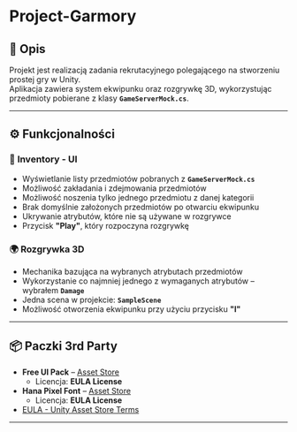 # **Project-Garmory**

## 📝 Opis  
Projekt jest realizacją zadania rekrutacyjnego polegającego na stworzeniu prostej gry w Unity.  
Aplikacja zawiera system ekwipunku oraz rozgrywkę 3D, wykorzystując przedmioty pobierane z klasy **`GameServerMock.cs`**.  

---

## ⚙️ Funkcjonalności  

### 🎒 **Inventory - UI**  
- Wyświetlanie listy przedmiotów pobranych z **`GameServerMock.cs`**  
- Możliwość zakładania i zdejmowania przedmiotów  
- Możliwość noszenia tylko jednego przedmiotu z danej kategorii  
- Brak domyślnie założonych przedmiotów po otwarciu ekwipunku  
- Ukrywanie atrybutów, które nie są używane w rozgrywce  
- Przycisk **"Play"**, który rozpoczyna rozgrywkę  

### 🌍 **Rozgrywka 3D**  
- Mechanika bazująca na wybranych atrybutach przedmiotów  
- Wykorzystanie co najmniej jednego z wymaganych atrybutów – wybrałem **`Damage`**  
- Jedna scena w projekcie: **`SampleScene`**  
- Możliwość otworzenia ekwipunku przy użyciu przycisku **"I"**  

---

## 📦 **Paczki 3rd Party**  
- **Free UI Pack** – [Asset Store](https://assetstore.unity.com/packages/2d/gui/icons/free-ui-pack-170878)  
  - Licencja: **EULA License**  
- **Hana Pixel Font** – [Asset Store](https://assetstore.unity.com/packages/2d/fonts/hana-pixel-font-29725)  
  - Licencja: **EULA License**  
- [EULA - Unity Asset Store Terms](https://unity.com/legal/as-terms)  

---
